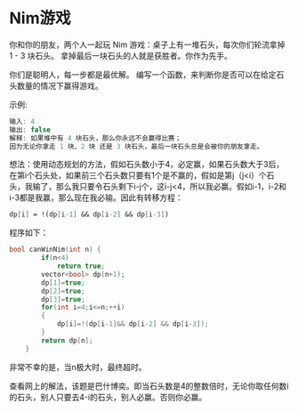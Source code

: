 # Nim游戏

你和你的朋友，两个人一起玩 Nim 游戏：桌子上有一堆石头，每次你们轮流拿掉 1 - 3 块石头。 拿掉最后一块石头的人就是获胜者。你作为先手。

你们是聪明人，每一步都是最优解。 编写一个函数，来判断你是否可以在给定石头数量的情况下赢得游戏。

示例:

~~~c++
输入: 4
输出: false 
解释: 如果堆中有 4 块石头，那么你永远不会赢得比赛；
因为无论你拿走 1 块、2 块 还是 3 块石头，最后一块石头总是会被你的朋友拿走。
~~~

想法：使用动态规划的方法，假如石头数小于4，必定赢，如果石头数大于3后，在第i个石头处，如果前三个石头数只要有1个是不赢的，假如是第j（j<i）个石头，我输了，那么我只要令石头剩下i-j个，这i-j<4，所以我必赢。假如i-1，i-2和i-3都是我赢，那么现在我必输。因此有转移方程：

~~~mathematica
dp[i] = !(dp[i-1] && dp[i-2] && dp[i-3])
~~~

程序如下：

~~~c++
bool canWinNim(int n) {
        if(n<4)
            return true;
        vector<bool> dp(n+1);
        dp[1]=true;
        dp[2]=true;
        dp[3]=true;
        for(int i=4;i<=n;++i)
        {
            dp[i]=!(dp[i-1]&& dp[i-2] && dp[i-3]);
        }
        return dp[n];
    }
~~~

非常不幸的是，当n极大时，最终超时。

查看网上的解法，该题是巴什博奕。即当石头数是4的整数倍时，无论你取任何数i的石头，别人只要去4-i的石头，别人必赢。否则你必赢。




